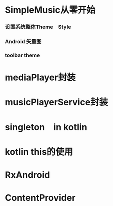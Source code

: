 # SimpleMusic从零开始
### 设置系统整体Theme　Style
### Android 矢量图
### toolbar theme

# mediaPlayer封装
# musicPlayerService封装

# singleton　in kotlin
# kotlin this的使用
# RxAndroid
# ContentProvider 

